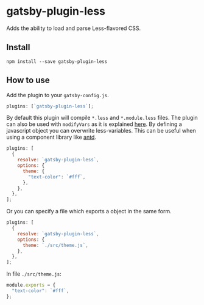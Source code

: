 # gatsby-plugin-less

Adds the ability to load and parse Less-flavored CSS.

## Install

`npm install --save gatsby-plugin-less`

## How to use

Add the plugin to your `gatsby-config.js`.

```javascript
plugins: [`gatsby-plugin-less`];
```

By default this plugin will compile `*.less` and `*.module.less` files. The plugin can also be used with `modifyVars` as it is explained [here](http://lesscss.org/usage/). By defining a javascript object you can overwrite less-variables. This can be useful when using a component library like [antd](https://ant.design/docs/react/introduce).

```javascript
plugins: [
  {
    resolve: `gatsby-plugin-less`,
    options: {
      theme: {
        "text-color": `#fff`,
      },
    },
  },
];
```

Or you can specify a file which exports a object in the same form.

```javascript
plugins: [
  {
    resolve: `gatsby-plugin-less`,
    options: {
      theme: `./src/theme.js`,
    },
  },
];
```

In file `./src/theme.js`:

```javascript
module.exports = {
  "text-color": `#fff`,
};
```
